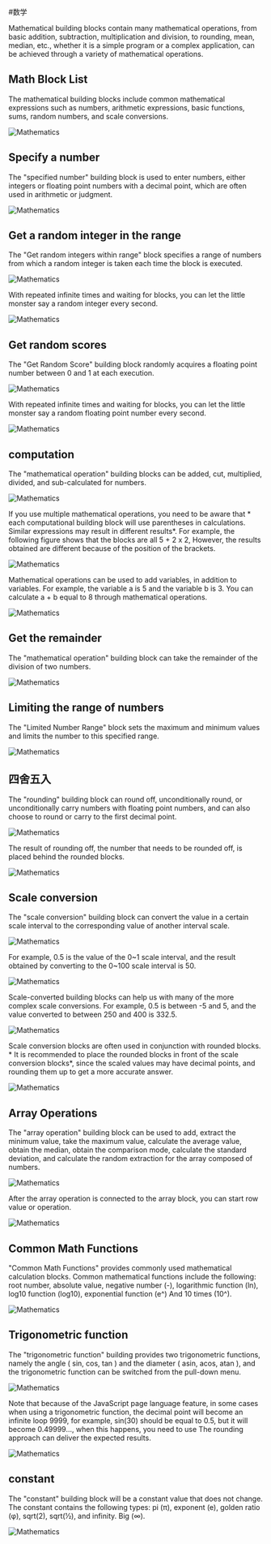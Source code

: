 #数学

Mathematical building blocks contain many mathematical operations, from basic addition, subtraction, multiplication and division, to rounding, mean, median, etc., whether it is a simple program or a complex application, can be achieved through a variety of mathematical operations.

## Math Block List

The mathematical building blocks include common mathematical expressions such as numbers, arithmetic expressions, basic functions, sums, random numbers, and scale conversions.

![Mathematics](../images/zh-tw/docs/webbit/basic/math-01.jpg)

## Specify a number

The "specified number" building block is used to enter numbers, either integers or floating point numbers with a decimal point, which are often used in arithmetic or judgment.

![Mathematics](../images/zh-tw/docs/webbit/basic/math-02.jpg)

## Get a random integer in the range

The "Get random integers within range" block specifies a range of numbers from which a random integer is taken each time the block is executed.

![Mathematics](../images/zh-tw/docs/webbit/basic/math-03.jpg)

With repeated infinite times and waiting for blocks, you can let the little monster say a random integer every second.

![Mathematics](../images/zh-tw/docs/webbit/basic/math-05.gif)

## Get random scores

The "Get Random Score" building block randomly acquires a floating point number between 0 and 1 at each execution.

![Mathematics](../images/zh-tw/docs/webbit/basic/math-04.jpg)

With repeated infinite times and waiting for blocks, you can let the little monster say a random floating point number every second.

![Mathematics](../images/zh-tw/docs/webbit/basic/math-06.gif)

## computation

The "mathematical operation" building blocks can be added, cut, multiplied, divided, and sub-calculated for numbers.

![Mathematics](../images/zh-tw/docs/webbit/basic/math-07.jpg)

If you use multiple mathematical operations, you need to be aware that * each computational building block will use parentheses in calculations. Similar expressions may result in different results*. For example, the following figure shows that the blocks are all 5 + 2 x 2, However, the results obtained are different because of the position of the brackets.

![Mathematics](../images/zh-tw/docs/webbit/basic/math-08.jpg)

Mathematical operations can be used to add variables, in addition to variables. For example, the variable a is 5 and the variable b is 3. You can calculate a + b equal to 8 through mathematical operations.

![Mathematics](../images/zh-tw/docs/webbit/basic/math-23.jpg)

## Get the remainder

The "mathematical operation" building block can take the remainder of the division of two numbers.

![Mathematics](../images/zh-tw/docs/webbit/basic/math-09.jpg)

## Limiting the range of numbers

The "Limited Number Range" block sets the maximum and minimum values ​​and limits the number to this specified range.

![Mathematics](../images/zh-tw/docs/webbit/basic/math-12.jpg)

## 四舍五入

The "rounding" building block can round off, unconditionally round, or unconditionally carry numbers with floating point numbers, and can also choose to round or carry to the first decimal point.

![Mathematics](../images/zh-tw/docs/webbit/basic/math-10.jpg)

The result of rounding off, the number that needs to be rounded off, is placed behind the rounded blocks.

![Mathematics](../images/zh-tw/docs/webbit/basic/math-11.jpg)

## Scale conversion

The "scale conversion" building block can convert the value in a certain scale interval to the corresponding value of another interval scale.

![Mathematics](../images/zh-tw/docs/webbit/basic/math-13.jpg)

For example, 0.5 is the value of the 0~1 scale interval, and the result obtained by converting to the 0~100 scale interval is 50.

![Mathematics](../images/zh-tw/docs/webbit/basic/math-14.jpg)

Scale-converted building blocks can help us with many of the more complex scale conversions. For example, 0.5 is between -5 and 5, and the value converted to between 250 and 400 is 332.5.

![Mathematics](../images/zh-tw/docs/webbit/basic/math-15.jpg)

Scale conversion blocks are often used in conjunction with rounded blocks. * It is recommended to place the rounded blocks in front of the scale conversion blocks*, since the scaled values ​​may have decimal points, and rounding them up to get a more accurate answer.

![Mathematics](../images/zh-tw/docs/webbit/basic/math-16.jpg)

## Array Operations

The "array operation" building block can be used to add, extract the minimum value, take the maximum value, calculate the average value, obtain the median, obtain the comparison mode, calculate the standard deviation, and calculate the random extraction for the array composed of numbers.

![Mathematics](../images/zh-tw/docs/webbit/basic/math-17.jpg)

After the array operation is connected to the array block, you can start row value or operation.

![Mathematics](../images/zh-tw/docs/webbit/basic/math-18.jpg)

## Common Math Functions

"Common Math Functions" provides commonly used mathematical calculation blocks. Common mathematical functions include the following: root number, absolute value, negative number (-), logarithmic function (ln), log10 function (log10), exponential function (e^) And 10 times (10^).

![Mathematics](../images/zh-tw/docs/webbit/basic/math-19.jpg)

## Trigonometric function

The "trigonometric function" building provides two trigonometric functions, namely the angle ( sin, cos, tan ) and the diameter ( asin, acos, atan ), and the trigonometric function can be switched from the pull-down menu.

![Mathematics](../images/zh-tw/docs/webbit/basic/math-20.jpg)

Note that because of the JavaScript page language feature, in some cases when using a trigonometric function, the decimal point will become an infinite loop 9999, for example, sin(30) should be equal to 0.5, but it will become 0.49999..., when this happens, you need to use The rounding approach can deliver the expected results.

![Mathematics](../images/zh-tw/docs/webbit/basic/math-21.jpg)


## constant

The "constant" building block will be a constant value that does not change. The constant contains the following types: pi (π), exponent (e), golden ratio (φ), sqrt(2), sqrt(1⁄2), and infinity. Big (∞).

![Mathematics](../images/zh-tw/docs/webbit/basic/math-22.jpg)